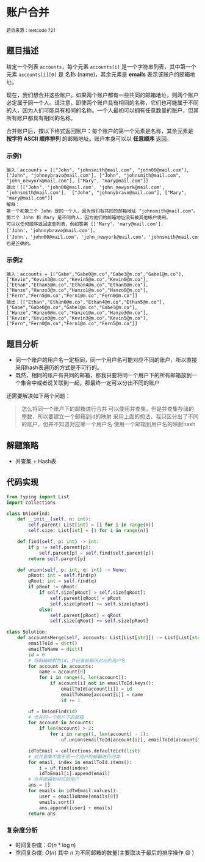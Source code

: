 # 账户合并
<small>题目来源：leetcode 721</small>
## 题目描述
给定一个列表 `accounts`，每个元素 `accounts[i]` 是一个字符串列表，其中第一个元素 `accounts[i][0]` 是 名称 (name)，其余元素是 **emails** 表示该账户的邮箱地址。

现在，我们想合并这些账户。如果两个账户都有一些共同的邮箱地址，则两个账户必定属于同一个人。请注意，即使两个账户具有相同的名称，它们也可能属于不同的人，因为人们可能具有相同的名称。一个人最初可以拥有任意数量的账户，但其所有账户都具有相同的名称。

合并账户后，按以下格式返回账户：每个账户的第一个元素是名称，其余元素是 **按字符 ASCII 顺序排列** 的邮箱地址。账户本身可以以 **任意顺序** 返回。

### 示例1
```
输入：accounts = [["John", "johnsmith@mail.com", "john00@mail.com"], ["John", "johnnybravo@mail.com"], ["John", "johnsmith@mail.com", "john_newyork@mail.com"], ["Mary", "mary@mail.com"]]
输出：[["John", 'john00@mail.com', 'john_newyork@mail.com', 'johnsmith@mail.com'],  ["John", "johnnybravo@mail.com"], ["Mary", "mary@mail.com"]]
解释：
第一个和第三个 John 是同一个人，因为他们有共同的邮箱地址 "johnsmith@mail.com"。 
第二个 John 和 Mary 是不同的人，因为他们的邮箱地址没有被其他帐户使用。
可以以任何顺序返回这些列表，例如答案 [['Mary'，'mary@mail.com']，['John'，'johnnybravo@mail.com']，
['John'，'john00@mail.com'，'john_newyork@mail.com'，'johnsmith@mail.com']] 也是正确的。
```
### 示例2
```
输入：accounts = [["Gabe","Gabe0@m.co","Gabe3@m.co","Gabe1@m.co"],["Kevin","Kevin3@m.co","Kevin5@m.co","Kevin0@m.co"],["Ethan","Ethan5@m.co","Ethan4@m.co","Ethan0@m.co"],["Hanzo","Hanzo3@m.co","Hanzo1@m.co","Hanzo0@m.co"],["Fern","Fern5@m.co","Fern1@m.co","Fern0@m.co"]]
输出：[["Ethan","Ethan0@m.co","Ethan4@m.co","Ethan5@m.co"],["Gabe","Gabe0@m.co","Gabe1@m.co","Gabe3@m.co"],["Hanzo","Hanzo0@m.co","Hanzo1@m.co","Hanzo3@m.co"],["Kevin","Kevin0@m.co","Kevin3@m.co","Kevin5@m.co"],["Fern","Fern0@m.co","Fern1@m.co","Fern5@m.co"]]
```
## 题目分析
- 同一个账户的用户名一定相同，同一个用户名可能对应不同的账户，所以直接采用hash表遍历的方式是不可行的。
- 既然，相同的账户有共同的邮箱，那我只要将同一个用户下的所有邮箱放到一个集合中或者说关联到一起，那最终一定可以分出不同的账户

还需要解决如下两个问题：
> 怎么将同一个账户下的邮箱进行合并
可以使用并查集，但是并查集存储的整数，所以要建立一个邮箱到id的映射
> 采用上面的想法，我只区分出了不同的账户，但并不知道对应哪一个用户名
使用一个邮箱到用户名的映射hash

## 解题策略
- 并查集 + Hash表

## 代码实现
```python
from typing import List
import collections

class UnionFind:
    def __init__(self, n: int):
        self.parent: List[int] = [i for i in range(n)]
        self.size: List[int] = [1 for i in range(n)]

    def find(self, p: int) -> int:
        if p != self.parent[p]:
            self.parent[p] = self.find(self.parent[p])
        return self.parent[p]

    def union(self, p: int, q: int) -> None:
        pRoot: int = self.find(p)
        qRoot: int = self.find(q)
        if pRoot != qRoot:
            if self.size[pRoot] > self.size[qRoot]:
                self.parent[qRoot] = pRoot
                self.size[pRoot] += self.size[qRoot]
            else:
                self.parent[pRoot] = qRoot
                self.size[qRoot] += self.size[pRoot]

class Solution:
    def accountsMerge(self, accounts: List[List[str]]) -> List[List[str]]:
        emailToId = dict()
        emailToName = dict()
        id = 0
        # 将邮箱映射为id，并记录邮箱所对应的用户名
        for account in accounts:
            name = account[0]
            for i in range(1, len(account)):
                if account[i] not in emailToId.keys():
                    emailToId[account[i]] = id
                    emailToName[account[i]] = name
                    id += 1

        uf = UnionFind(id)
        # 合并同一个账户下的邮箱
        for account in accounts:
            if len(account) > 2:
                for i in range(1, len(account) - 1):
                    uf.union(emailToId[account[i]], emailToId[account[i+1]])

        idToEmail = collections.defaultdict(list)
        # 对并查集中属于同一个用户的邮箱进行归类
        for email, index in emailToId.items():
            i = uf.find(index)
            idToEmail[i].append(email)
        # 合并邮箱到对应的用户
        ans = []
        for emails in idToEmail.values():
            user = emailToName[emails[0]]
            emails.sort()
            ans.append([user] + emails)
        return ans
```

### 复杂度分析
- 时间复杂度：$O(n * \log{n})$
- 空间复杂度: $O(n)$
其中 $n$ 为不同邮箱的数量(主要取决于最后的排序操作 :smile: )
